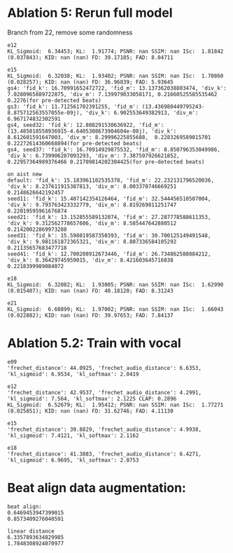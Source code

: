 # Ablation 5: Rerun full model
Branch from 22, remove some randomness

    e12
    KL_Sigmoid:  6.34453; KL:  1.91774; PSNR: nan SSIM: nan ISc:  1.81842 (0.037843); KID: nan (nan) FD: 39.17185; FAD: 8.04711

    e15
    KL_Sigmoid:  6.32038; KL:  1.93402; PSNR: nan SSIM: nan ISc:  1.70860 (0.028257); KID: nan (nan) FD: 36.96839; FAD: 5.93645
    gs4: 'fid_k': 16.70991652472722, 'fid_m': 13.137362038803474, 'div_k': 7.0280965889722875, 'div_m': 7.139979033058171, 0.21660525585535462 0.2276(for pre-detected beats)
    gs3: 'fid_k': 11.712561702391255, 'fid_m': (13.436980449795243-8.875712563557055e-09j), 'div_k': 6.902553649382913, 'div_m': 6.967174832302591
    gs4, seed32: 'fid_k': 12.808291530636922, 'fid_m': (13.485018558936915-4.6405308673904604e-08j), 'div_k': 8.612601591647003, 'div_m': 8.29996225855688,  0.2283269589015701 0.22272614360668894(for pre-detected beats)
    gs4, seed37: 'fid_k': 16.70914929875532, 'fid_m': 8.850796353049986, 'div_k': 6.739906287093293, 'div_m': 7.387597926621852, 0.22957364989376466 0.21709814202304425(for pre-detected beats)

    on aist new
    default: 'fid_k': 15.183961102535378, 'fid_m': 22.232131796520036, 'div_k': 8.237611915387813, 'div_m': 8.003370746669251  0.2148626642192457
    seed11: 'fid_k': 15.407142354126464, 'fid_m': 32.544456510507004, 'div_k': 9.793763423332779, 'div_m': 8.819269811251747   0.22019595961676874
    seed21: 'fid_k': 13.152855589132074, 'fid_m': 27.287778588611353, 'div_k': 9.312562778657606, 'div_m': 8.585447642880512   0.21420022869973288
    seed31: 'fid_k': 15.598019587350393, 'fid_m': 30.700125149491548, 'div_k': 9.981161872365321, 'div_m': 8.807336584105292   0.21135657683477718
    seed41: 'fid_k': 12.700208912673446, 'fid_m': 26.734862588084212, 'div_k': 8.36429745959015, 'div_m': 8.421603645716038  0.2218399989084072

    e18
    KL_Sigmoid:  6.32082; KL:  1.93005; PSNR: nan SSIM: nan ISc:  1.62990 (0.015407); KID: nan (nan) FD: 40.18120; FAD: 8.31243

    e21
    KL_Sigmoid:  6.60899; KL:  1.97002; PSNR: nan SSIM: nan ISc:  1.66043 (0.022882); KID: nan (nan) FD: 39.97653; FAD: 7.84137

# Ablation 5.2: Train with vocal

    e09
    'frechet_distance': 44.0925, 'frechet_audio_distance': 6.6353, 'kl_sigmoid': 6.9534, 'kl_softmax': 2.0419

    e12
    'frechet_distance': 42.9537, 'frechet_audio_distance': 4.2991, 'kl_sigmoid': 7.564, 'kl_softmax': 2.1225 CLAP: 0.2896
    KL_Sigmoid:  6.52679; KL:  1.95412; PSNR: nan SSIM: nan ISc:  1.77271 (0.025851); KID: nan (nan) FD: 31.62746; FAD: 4.11130

    e15
    'frechet_distance': 39.8829, 'frechet_audio_distance': 4.9938, 'kl_sigmoid': 7.4121, 'kl_softmax': 2.1162

    e18
    'frechet_distance': 41.3883, 'frechet_audio_distance': 6.4271, 'kl_sigmoid': 6.9695, 'kl_softmax': 2.0753


# Beat align data augmentation:
    beat align:
    0.6469453947399015
    0.8573409276040591
    
    linear distance
    6.3357893634829985
    1.7848308924070977